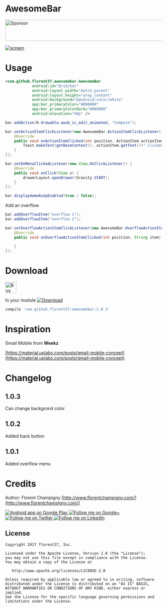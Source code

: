 # AwesomeBar

<a target='_blank' rel='nofollow' href='https://app.codesponsor.io/link/iqkQGAc2EFNdScAzpwZr1Sdy/florent37/AwesomeBar'>
  <img alt='Sponsor' width='888' height='68' src='https://app.codesponsor.io/embed/iqkQGAc2EFNdScAzpwZr1Sdy/florent37/AwesomeBar.svg' />
</a>

[![screen](https://raw.githubusercontent.com/florent37/AwesomeBar/master/media/awesomebar.gif)](https://www.github.com/florent37/AwesomeBar)

# Usage

```xml
<com.github.florent37.awesomebar.AwesomeBar
            android:id="@+id/bar"
            android:layout_width="match_parent"
            android:layout_height="wrap_content"
            android:background="@android:color/white"
            app:bar_primaryColor="#000000"
            app:bar_primaryColorDark="#000000"
            android:elevation="4dp" />
```

```java
bar.addAction(R.drawable.awsb_ic_edit_animated, "Compose");

bar.setActionItemClickListener(new AwesomeBar.ActionItemClickListener() {
    @Override
    public void onActionItemClicked(int position, ActionItem actionItem) {
        Toast.makeText(getBaseContext(), actionItem.getText()+" clicked", Toast.LENGTH_LONG).show();
    }
});

bar.setOnMenuClickedListener(new View.OnClickListener() {
    @Override
    public void onClick(View v) {
        drawerLayout.openDrawer(Gravity.START);
    }
});

bar.displayHomeAsUpEnabled(true / false);
```

Add an overflow

```java
bar.addOverflowItem("overflow 1");
bar.addOverflowItem("overflow 2");

bar.setOverflowActionItemClickListener(new AwesomeBar.OverflowActionItemClickListener() {
    @Override
    public void onOverflowActionItemClicked(int position, String item) {

    }
});
```

# Download

<a href='https://ko-fi.com/A160LCC' target='_blank'><img height='36' style='border:0px;height:36px;' src='https://az743702.vo.msecnd.net/cdn/kofi1.png?v=0' border='0' alt='Buy Me a Coffee at ko-fi.com' /></a>

In your module [![Download](https://api.bintray.com/packages/florent37/maven/AwesomeBar/images/download.svg)](https://bintray.com/florent37/maven/AwesomeBar/_latestVersion)
```groovy
compile 'com.github.florent37:awesomebar:1.0.3'
```

# Inspiration

Gmail Mobile from **Weekz**

[https://material.uplabs.com/posts/gmail-mobile-concept](https://material.uplabs.com/posts/gmail-mobile-concept)

# Changelog

## 1.0.3

Can change backgrond color

## 1.0.2

Added back button

## 1.0.1

Added overflow menu

# Credits

Author: Florent Champigny [http://www.florentchampigny.com/](http://www.florentchampigny.com/)

<a href="https://play.google.com/store/apps/details?id=com.github.florent37.florent.champigny">
  <img alt="Android app on Google Play" src="https://developer.android.com/images/brand/en_app_rgb_wo_45.png" />
</a>
<a href="https://plus.google.com/+florentchampigny">
  <img alt="Follow me on Google+"
       src="https://raw.githubusercontent.com/florent37/DaVinci/master/mobile/src/main/res/drawable-hdpi/gplus.png" />
</a>
<a href="https://twitter.com/florent_champ">
  <img alt="Follow me on Twitter"
       src="https://raw.githubusercontent.com/florent37/DaVinci/master/mobile/src/main/res/drawable-hdpi/twitter.png" />
</a>
<a href="https://www.linkedin.com/in/florentchampigny">
  <img alt="Follow me on LinkedIn"
       src="https://raw.githubusercontent.com/florent37/DaVinci/master/mobile/src/main/res/drawable-hdpi/linkedin.png" />
</a>


License
--------

    Copyright 2017 florent37, Inc.

    Licensed under the Apache License, Version 2.0 (the "License");
    you may not use this file except in compliance with the License.
    You may obtain a copy of the License at

       http://www.apache.org/licenses/LICENSE-2.0

    Unless required by applicable law or agreed to in writing, software
    distributed under the License is distributed on an "AS IS" BASIS,
    WITHOUT WARRANTIES OR CONDITIONS OF ANY KIND, either express or implied.
    See the License for the specific language governing permissions and
    limitations under the License.
